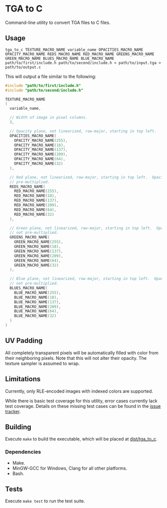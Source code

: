 # TGA to C

Command-line utility to convert TGA files to C files.

## Usage

`tga_to_c TEXTURE_MACRO_NAME variable_name OPACITIES_MACRO_NAME OPACITY_MACRO_NAME REDS_MACRO_NAME RED_MACRO_NAME GREENS_MACRO_NAME GREEN_MACRO_NAME BLUES_MACRO_NAME BLUE_MACRO_NAME path/to/first/include.h path/to/second/include.h < path/to/input.tga > path/to/output.c`

This will output a file similar to the following:

```c
#include "path/to/first/include.h"
#include "path/to/second/include.h"

TEXTURE_MACRO_NAME
(
  variable_name,

  // Width of image in pixel columns.
  3,

  // Opacity plane, not linearized, row-major, starting in top left.
  OPACITIES_MACRO_NAME(
    OPACITY_MACRO_NAME(255),
    OPACITY_MACRO_NAME(18),
    OPACITY_MACRO_NAME(137),
    OPACITY_MACRO_NAME(209),
    OPACITY_MACRO_NAME(64),
    OPACITY_MACRO_NAME(32)
  ),

  // Red plane, not linearized, row-major, starting in top left.  Opacity is not
  // pre-multiplied.
  REDS_MACRO_NAME(
    RED_MACRO_NAME(255),
    RED_MACRO_NAME(18),
    RED_MACRO_NAME(137),
    RED_MACRO_NAME(209),
    RED_MACRO_NAME(64),
    RED_MACRO_NAME(32)
  ),

  // Green plane, not linearized, row-major, starting in top left.  Opacity is
  // not pre-multiplied.
  GREENS_MACRO_NAME(
    GREEN_MACRO_NAME(255),
    GREEN_MACRO_NAME(18),
    GREEN_MACRO_NAME(137),
    GREEN_MACRO_NAME(209),
    GREEN_MACRO_NAME(64),
    GREEN_MACRO_NAME(32)
  ),

  // Blue plane, not linearized, row-major, starting in top left.  Opacity is
  // not pre-multiplied.
  BLUES_MACRO_NAME(
    BLUE_MACRO_NAME(255),
    BLUE_MACRO_NAME(18),
    BLUE_MACRO_NAME(137),
    BLUE_MACRO_NAME(209),
    BLUE_MACRO_NAME(64),
    BLUE_MACRO_NAME(32)
  )
)
```

## UV Padding

All completely transparent pixels will be automatically filled with color from
their neighboring pixels.  Note that this will not alter their opacity.  The
texture sampler is assumed to wrap.

## Limitations

Currently, only RLE-encoded images with indexed colors are supported.

While there is basic test coverage for this utility, error cases currently lack
test coverage.  Details on these missing test cases can be found in the
[issue tracker](https://github.com/indifference-engine/tga-to-c/issues).

## Building

Execute `make` to build the executable, which will be placed at
[dist/tga_to_c](./dist/tga_to_c).

### Dependencies

- Make.
- MinGW-GCC for Windows, Clang for all other platforms.
- Bash.

## Tests

Execute `make test` to run the test suite.
